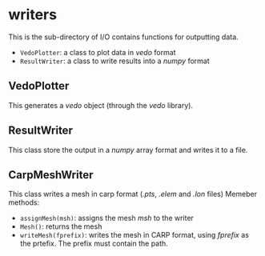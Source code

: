# writers

This is the sub-directory of I/O contains functions for outputting data.

* `VedoPlotter`: a class to plot data in *vedo* format
* `ResultWriter`: a class to write results into a *numpy* format


## VedoPlotter

This generates a *vedo* object (through the *vedo* library).



## ResultWriter

This class store the output in a *numpy* array format and writes it to a file.

## CarpMeshWriter

This class writes a mesh in carp format (*.pts*, *.elem* and *.lon* files)
Memeber methods:

* `assignMesh(msh)`: assigns the mesh *msh* to the writer
* `Mesh()`: returns the mesh
* `writeMesh(fprefix)`: writes the mesh in CARP format, using *fprefix* as the prtefix. The prefix must contain the path.
